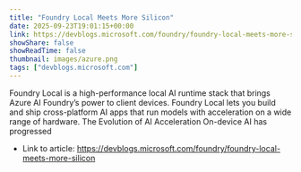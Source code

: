 ```yaml
---
title: "Foundry Local Meets More Silicon"
date: 2025-09-23T19:01:15+00:00
link: https://devblogs.microsoft.com/foundry/foundry-local-meets-more-silicon
showShare: false
showReadTime: false
thumbnail: images/azure.png
tags: ["devblogs.microsoft.com"]
---
```

Foundry Local is a high-performance local AI runtime stack that brings Azure AI Foundry’s power to client devices. Foundry Local lets you build and ship cross-platform AI apps that run models with acceleration on a wide range of hardware. The Evolution of AI Acceleration On-device AI has progressed

- Link to article: https://devblogs.microsoft.com/foundry/foundry-local-meets-more-silicon